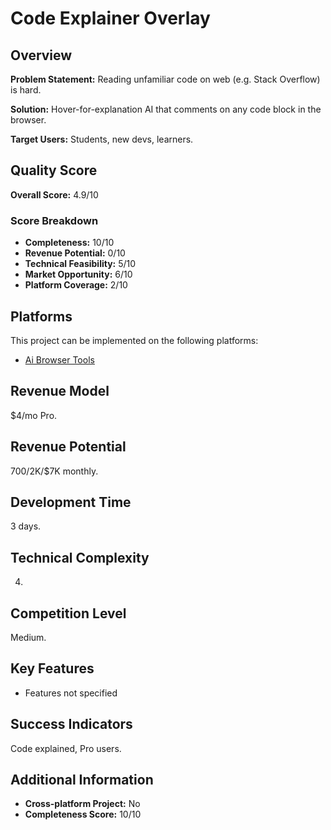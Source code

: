 # Code Explainer Overlay

## Overview
**Problem Statement:** Reading unfamiliar code on web (e.g. Stack Overflow) is hard.

**Solution:** Hover-for-explanation AI that comments on any code block in the browser.

**Target Users:** Students, new devs, learners.

## Quality Score
**Overall Score:** 4.9/10

### Score Breakdown
- **Completeness:** 10/10
- **Revenue Potential:** 0/10
- **Technical Feasibility:** 5/10
- **Market Opportunity:** 6/10
- **Platform Coverage:** 2/10

## Platforms
This project can be implemented on the following platforms:
- [Ai Browser Tools](./platforms/ai-browser-tools/)

## Revenue Model
$4/mo Pro.

## Revenue Potential
$700/$2K/$7K monthly.

## Development Time
3 days.

## Technical Complexity
4.

## Competition Level
Medium.

## Key Features
- Features not specified

## Success Indicators
Code explained, Pro users.

## Additional Information
- **Cross-platform Project:** No
- **Completeness Score:** 10/10

